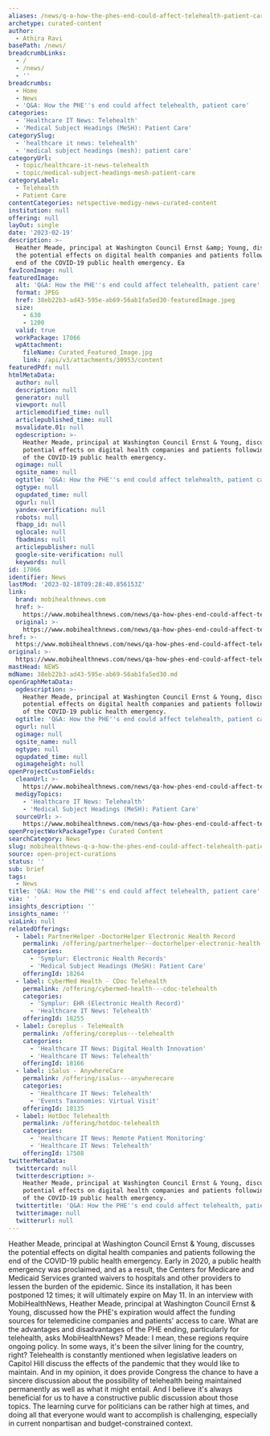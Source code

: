 ```yaml
---
aliases: /news/q-a-how-the-phes-end-could-affect-telehealth-patient-care
archetype: curated-content
author:
  - Athira Ravi
basePath: /news/
breadcrumbLinks:
  - /
  - /news/
  - ''
breadcrumbs:
  - Home
  - News
  - 'Q&A: How the PHE''s end could affect telehealth, patient care'
categories:
  - 'Healthcare IT News: Telehealth'
  - 'Medical Subject Headings (MeSH): Patient Care'
categorySlug:
  - 'healthcare it news: telehealth'
  - 'medical subject headings (mesh): patient care'
categoryUrl:
  - topic/healthcare-it-news-telehealth
  - topic/medical-subject-headings-mesh-patient-care
categoryLabel:
  - Telehealth
  - Patient Care
contentCategories: netspective-medigy-news-curated-content
institution: null
offering: null
layOut: single
date: '2023-02-19'
description: >-
  Heather Meade, principal at Washington Council Ernst &amp; Young, discusses
  the potential effects on digital health companies and patients following the
  end of the COVID-19 public health emergency. Ea
favIconImage: null
featuredImage:
  alt: 'Q&A: How the PHE''s end could affect telehealth, patient care'
  format: JPEG
  href: 38eb22b3-ad43-595e-ab69-56ab1fa5ed30-featuredImage.jpeg
  size:
    - 630
    - 1200
  valid: true
  workPackage: 17066
  wpAttachment:
    fileName: Curated_Featured_Image.jpg
    link: /api/v3/attachments/30953/content
featuredPdf: null
htmlMetaData:
  author: null
  description: null
  generator: null
  viewport: null
  articlemodified_time: null
  articlepublished_time: null
  msvalidate.01: null
  ogdescription: >-
    Heather Meade, principal at Washington Council Ernst & Young, discusses the
    potential effects on digital health companies and patients following the end
    of the COVID-19 public health emergency.
  ogimage: null
  ogsite_name: null
  ogtitle: 'Q&A: How the PHE''s end could affect telehealth, patient care'
  ogtype: null
  ogupdated_time: null
  ogurl: null
  yandex-verification: null
  robots: null
  fbapp_id: null
  oglocale: null
  fbadmins: null
  articlepublisher: null
  google-site-verification: null
  keywords: null
id: 17066
identifier: News
lastMod: '2023-02-18T09:28:40.856153Z'
link:
  brand: mobihealthnews.com
  href: >-
    https://www.mobihealthnews.com/news/qa-how-phes-end-could-affect-telehealth-patient-care
  original: >-
    https://www.mobihealthnews.com/news/qa-how-phes-end-could-affect-telehealth-patient-care
href: >-
  https://www.mobihealthnews.com/news/qa-how-phes-end-could-affect-telehealth-patient-care
original: >-
  https://www.mobihealthnews.com/news/qa-how-phes-end-could-affect-telehealth-patient-care
mastHead: NEWS
mdName: 38eb22b3-ad43-595e-ab69-56ab1fa5ed30.md
openGraphMetaData:
  ogdescription: >-
    Heather Meade, principal at Washington Council Ernst & Young, discusses the
    potential effects on digital health companies and patients following the end
    of the COVID-19 public health emergency.
  ogtitle: 'Q&A: How the PHE''s end could affect telehealth, patient care'
  ogurl: null
  ogimage: null
  ogsite_name: null
  ogtype: null
  ogupdated_time: null
  ogimageheight: null
openProjectCustomFields:
  cleanUrl: >-
    https://www.mobihealthnews.com/news/qa-how-phes-end-could-affect-telehealth-patient-care
  medigyTopics:
    - 'Healthcare IT News: Telehealth'
    - 'Medical Subject Headings (MeSH): Patient Care'
  sourceUrl: >-
    https://www.mobihealthnews.com/news/qa-how-phes-end-could-affect-telehealth-patient-care
openProjectWorkPackageType: Curated Content
searchCategory: News
slug: mobihealthnews-q-a-how-the-phes-end-could-affect-telehealth-patient-care
source: open-project-curations
status: ''
sub: brief
tags:
  - News
title: 'Q&A: How the PHE''s end could affect telehealth, patient care'
via: ' '
insights_description: ''
insights_name: ''
viaLink: null
relatedOfferings:
  - label: PartnerHelper -DoctorHelper Electronic Health Record
    permalink: /offering/partnerhelper--doctorhelper-electronic-health-record
    categories:
      - 'Symplur: Electronic Health Records'
      - 'Medical Subject Headings (MeSH): Patient Care'
    offeringId: 18264
  - label: CyberMed Health - CDoc Telehealth
    permalink: /offering/cybermed-health---cdoc-telehealth
    categories:
      - 'Symplur: EHR (Electronic Health Record)'
      - 'Healthcare IT News: Telehealth'
    offeringId: 18255
  - label: Coreplus - TeleHealth
    permalink: /offering/coreplus---telehealth
    categories:
      - 'Healthcare IT News: Digital Health Innovation'
      - 'Healthcare IT News: Telehealth'
    offeringId: 18166
  - label: iSalus - AnywhereCare
    permalink: /offering/isalus---anywherecare
    categories:
      - 'Healthcare IT News: Telehealth'
      - 'Events Taxonomies: Virtual Visit'
    offeringId: 18135
  - label: HotDoc Telehealth
    permalink: /offering/hotdoc-telehealth
    categories:
      - 'Healthcare IT News: Remote Patient Monitoring'
      - 'Healthcare IT News: Telehealth'
    offeringId: 17508
twitterMetaData:
  twittercard: null
  twitterdescription: >-
    Heather Meade, principal at Washington Council Ernst & Young, discusses the
    potential effects on digital health companies and patients following the end
    of the COVID-19 public health emergency.
  twittertitle: 'Q&A: How the PHE''s end could affect telehealth, patient care'
  twitterimage: null
  twitterurl: null
---
```

<p>Heather Meade, principal at Washington Council Ernst &amp; Young, discusses the potential effects on digital health companies and patients following the end of the COVID-19 public health emergency. Early in 2020, a public health emergency was proclaimed, and as a result, the Centers for Medicare and Medicaid Services granted waivers to hospitals and other providers to lessen the burden of the epidemic. Since its installation, it has been postponed 12 times; it will ultimately expire on May 11. In an interview with MobiHealthNews, Heather Meade, principal at Washington Council Ernst &amp; Young, discussed how the PHE's expiration would affect the funding sources for telemedicine companies and patients' access to care. What are the advantages and disadvantages of the PHE ending, particularly for telehealth, asks MobiHealthNews? Meade: I mean, these regions require ongoing policy. In some ways, it's been the silver lining for the country, right? Telehealth is constantly mentioned when legislative leaders on Capitol Hill discuss the effects of the pandemic that they would like to maintain. And in my opinion, it does provide Congress the chance to have a sincere discussion about the possibility of telehealth being maintained permanently as well as what it might entail. And I believe it's always beneficial for us to have a constructive public discussion about those topics. The learning curve for politicians can be rather high at times, and doing all that everyone would want to accomplish is challenging, especially in current nonpartisan and budget-constrained context.</p>